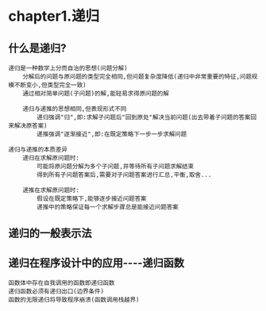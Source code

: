 # chapter1.递归

## 什么是递归?
    递归是一种数学上分而自治的思想(问题分解)
        分解后的问题与原问题的类型完全相同,但问题复杂度降低(递归中非常重要的特征,问题规模不断变小,但类型完全一致)
        通过相对简单问题(子问题)的解,能轻易求得原问题的解

        递归与递推的思想相同,但表现形式不同
            递归强调"归",即:求解子问题后"回到原处"解决当前问题(出去带着子问题的答案回来解决原答案)
            递推强调"逐渐接近",即:在既定策略下一步一步求解问题

    递归与递推的本质差异
        递归在求解原问题时:
            可能将原问题分解为多个子问题,并等待所有子问题求解结束
            得到所有子问题答案后,需要对子问题答案进行汇总,平衡,取舍...

        递推在求解原问题时:
            假设在既定策略下,能够逐步接近问题答案
            递推中的策略保证每一个求解步骤总是能接近问题答案

## 递归的一般表示法

## 递归在程序设计中的应用----递归函数
    函数体中存在自我调用的函数即递归函数
    递归函数必须有递归出口(边界条件)
    函数的无限递归将导致程序崩溃(函数调用栈越界)
